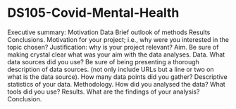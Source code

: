 # DS105-Covid-Mental-Health
Executive summary:
Motivation
Data
Brief outlook of methods
Results
Conclusions.
Motivation for your project; i.e., why were you interested in the topic chosen?
Justification: why is your project relevant?
Aim. Be sure of making crystal clear what was your aim with the data analyses. 
Data. What data sources did you use? Be sure of being presenting a thorough description of data sources. (not only include URLs but a line or two on what is the data source). How many data points did you gather? Descriptive statistics of your data.
Methodology. How did you analysed the data? What tools did you use? 
Results. What are the findings of your analysis?
Conclusion. 
